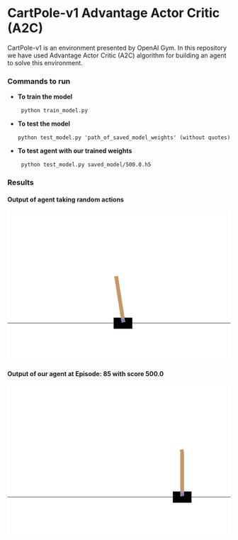 # CartPole-v1 Advantage Actor Critic (A2C)

CartPole-v1 is an environment presented by OpenAI Gym. In this repository we have used Advantage Actor Critic (A2C) algorithm  for building an agent to solve this environment.

### Commands to run
 * **To train the model**
  
        python train_model.py
        
 *  **To test the model**

        python test_model.py 'path_of_saved_model_weights' (without quotes)

 * **To test agent with our trained weights**
        
        python test_model.py saved_model/500.0.h5


### Results

#### Output of agent taking random actions
![Episode: 0](demo/cartpole_v1_random.gif)

#### Output of our agent at Episode: 85 with score 500.0
![Episode: 85, Score:500.0](demo/cartpole_v1_a2c_ours.gif)



